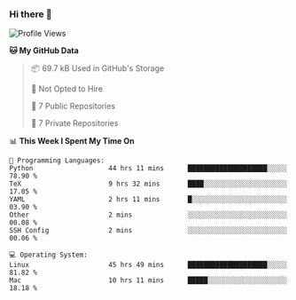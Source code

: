 ### Hi there 👋

<!--
**huayuan4396/huayuan4396** is a ✨ _special_ ✨ repository because its `README.md` (this file) appears on your GitHub profile.

Here are some ideas to get you started:

- 🔭 I’m currently working on ...
- 🌱 I’m currently learning ...
- 👯 I’m looking to collaborate on ...
- 🤔 I’m looking for help with ...
- 💬 Ask me about ...
- 📫 How to reach me: ...
- 😄 Pronouns: ...
- ⚡ Fun fact: ...
-->

<!--START_SECTION:waka-->
![Profile Views](http://img.shields.io/badge/Profile%20Views-20-blue)

**🐱 My GitHub Data** 

> 📦 69.7 kB Used in GitHub's Storage 
 > 
> 🚫 Not Opted to Hire
 > 
> 📜 7 Public Repositories 
 > 
> 🔑 7 Private Repositories 
 > 
📊 **This Week I Spent My Time On** 

```text
💬 Programming Languages: 
Python                   44 hrs 11 mins      ████████████████████░░░░░   78.90 % 
TeX                      9 hrs 32 mins       ████░░░░░░░░░░░░░░░░░░░░░   17.05 % 
YAML                     2 hrs 11 mins       █░░░░░░░░░░░░░░░░░░░░░░░░   03.90 % 
Other                    2 mins              ░░░░░░░░░░░░░░░░░░░░░░░░░   00.08 % 
SSH Config               2 mins              ░░░░░░░░░░░░░░░░░░░░░░░░░   00.06 % 

💻 Operating System: 
Linux                    45 hrs 49 mins      ████████████████████░░░░░   81.82 % 
Mac                      10 hrs 11 mins      █████░░░░░░░░░░░░░░░░░░░░   18.18 % 
```


<!--END_SECTION:waka-->
